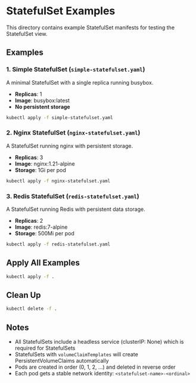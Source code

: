 # StatefulSet Examples

This directory contains example StatefulSet manifests for testing the StatefulSet view.

## Examples

### 1. Simple StatefulSet (`simple-statefulset.yaml`)
A minimal StatefulSet with a single replica running busybox.
- **Replicas**: 1
- **Image**: busybox:latest
- **No persistent storage**

```bash
kubectl apply -f simple-statefulset.yaml
```

### 2. Nginx StatefulSet (`nginx-statefulset.yaml`)
A StatefulSet running nginx with persistent storage.
- **Replicas**: 3
- **Image**: nginx:1.21-alpine
- **Storage**: 1Gi per pod

```bash
kubectl apply -f nginx-statefulset.yaml
```

### 3. Redis StatefulSet (`redis-statefulset.yaml`)
A StatefulSet running Redis with persistent data storage.
- **Replicas**: 2
- **Image**: redis:7-alpine
- **Storage**: 500Mi per pod

```bash
kubectl apply -f redis-statefulset.yaml
```

## Apply All Examples

```bash
kubectl apply -f .
```

## Clean Up

```bash
kubectl delete -f .
```

## Notes

- All StatefulSets include a headless service (clusterIP: None) which is required for StatefulSets
- StatefulSets with `volumeClaimTemplates` will create PersistentVolumeClaims automatically
- Pods are created in order (0, 1, 2, ...) and deleted in reverse order
- Each pod gets a stable network identity: `<statefulset-name>-<ordinal>`
